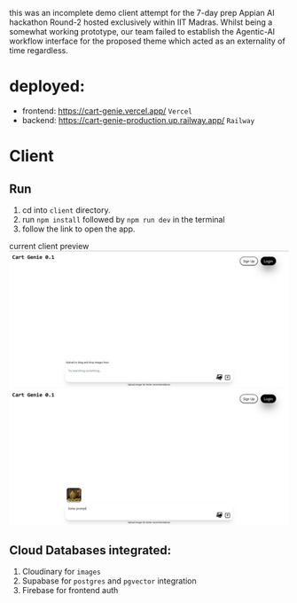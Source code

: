 this was an incomplete demo client attempt for the 7-day prep Appian AI hackathon Round-2 hosted exclusively within IIT Madras. Whilst being a somewhat working prototype, our team failed to establish the Agentic-AI workflow interface for the proposed theme which acted as an externality of time regardless.


# deployed: 
- frontend: https://cart-genie.vercel.app/ `Vercel`
- backend: https://cart-genie-production.up.railway.app/ `Railway`


# Client
## Run
1. cd into `client` directory.
2. run `npm install` followed by `npm run dev` in the terminal
3. follow the link to open the app.

current client preview
![screenshot1](stock/proto-3.jpg)
![screenshot1](stock/proto-4.jpg)


## Cloud Databases integrated: 
1. Cloudinary for `images`
2. Supabase for `postgres` and `pgvector` integration
3. Firebase for frontend auth

